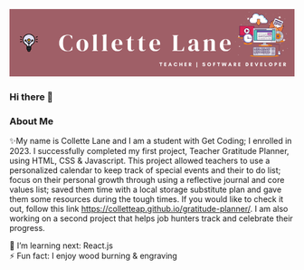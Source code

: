 ![Name](./images/colletteLane.png)

### Hi there 👋

### About Me
✨My name is Collette Lane and I am a student with Get Coding; I enrolled in 2023. I successfully completed my first project, Teacher Gratitude Planner, using HTML, CSS & Javascript.
This project allowed teachers to use a personalized calendar to keep track of special events and their to do list; focus on their personal growth through using a reflective journal and core values list; saved them time with a local storage substitute plan and gave them some resources during the tough times. If you would like to check it out, follow this link https://colletteap.github.io/gratitude-planner/. I am also working on a second project that helps job hunters track and celebrate their progress.

🌱 I’m learning next: React.js</br>
⚡ Fun fact: I enjoy wood burning & engraving

<!--
**colletteap/colletteap** is a ✨ _special_ ✨ repository because its `README.md` (this file) appears on your GitHub profile.

Here are some ideas to get you started:

- 🔭 I’m currently working on ...
- 🌱 I’m currently learning ...
- 👯 I’m looking to collaborate on ...
- 🤔 I’m looking for help with ...
- 💬 Ask me about ...
- 📫 How to reach me: ...
- 😄 Pronouns: ...
- ⚡ Fun fact: ...
-->
